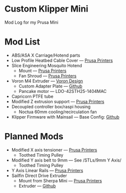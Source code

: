 # Custom Klipper Mini
 Mod Log for my Prusa Mini
# Mod List
- ABS/ASA X Carriage/Hotend parts
- Low Profile Heatbed Cable Cover — [Prusa Printers](https://www.prusaprinters.org/prints/37499-prusa-mini-low-profile-heatbed-cover)
- Slice Engineering Mosquito Hotend
  - Mount — [Prusa Printers](https://www.prusaprinters.org/prints/36643-prusa-mini-mosquito-mount)
  - Fan Shroud — [Prusa Printers](https://www.prusaprinters.org/prints/37368-prusa-mini-mosquito-fan-shroud)
- Voron M4 Extruder — [Voron Design](https://www.vorondesign.com/voron_m4)
  - Custom Adapter Plate — [Github](https://github.com/CorvidBuilds/Prusa-Mini-Voron-M4-Mount)
  - Pancake motor — LDO-42STH25-1404MAC
- Capricorn PTFE tube
- Modified Z extrusion support — [Prusa Printers](https://www.prusaprinters.org/prints/32331-prusa-mini-z-axis-bottom-redesign)
- Decoupled controller box/raspi housing
  - Noctua 60mm cooling/recirculation fan
- Klipper Firmware with Mainsail — Base Config: [Github](https://github.com/matthewlloyd/klipper)
# Planned Mods
- Modified X axis tensioner — [Prusa Printers](https://www.prusaprinters.org/prints/75396-improved-x-end-for-prusa-mini)
  - Toothed Timing Pulley
- Modified Y axis belt to 9mm — See /STLs/9mm Y Axis/
  - Toothed Timing Pulley
- Y Axis Linear Rails — [Prusa Printers](https://www.prusaprinters.org/prints/62906-prusa-mini-upgrade-hiwin-linear-rails-y-mod-mgn12)
- Sailfin Direct Drive Extruder
  - Mount from Sherpa Mini — [Prusa Printers](https://www.prusaprinters.org/prints/66519-prusa-mini-sherpa-extruder-direct-drive-conversion)
  - Extruder — [Github](https://github.com/CroXY3D/Sailfin-Extruder)